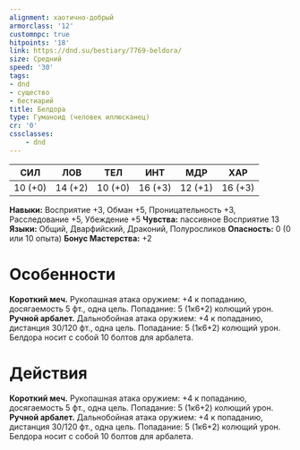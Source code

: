```yaml
---
alignment: хаотично-добрый
armorclass: '12'
customnpc: true
hitpoints: '18'
link: https://dnd.su/bestiary/7769-beldora/
size: Средний
speed: '30'
tags:
- dnd
- существо
- бестиарий
title: Белдора
type: Гуманоид (человек иллюсканец)
cr: '0'
cssclasses:
    - dnd
---
```



| СИЛ | ЛОВ | ТЕЛ | ИНТ | МДР | ХАР |
|---|---|---|---|---|---|
| 10 (+0) | 14 (+2) | 10 (+0) | 16 (+3) | 12 (+1) | 16 (+3) |
**Навыки:** Восприятие +3, Обман +5, Проницательность +3, Расследование +5, Убеждение +5
**Чувства:** пассивное Восприятие 13
**Языки:** Общий, Дварфийский, Драконий, Полуросликов
**Опасность:** 0 (0 или 10 опыта)
**Бонус Мастерства:** +2


# Особенности
**Короткий меч.** Рукопашная атака оружием: +4 к попаданию, досягаемость 5 фт., одна цель. Попадание: 5 (1к6+2) колющий урон.
**Ручной арбалет.** Дальнобойная атака оружием: +4 к попаданию, дистанция 30/120 фт., одна цель. Попадание: 5 (1к6+2) колющий урон. Белдора носит с собой 10 болтов для арбалета.


# Действия
**Короткий меч.** Рукопашная атака оружием: +4 к попаданию, досягаемость 5 фт., одна цель. Попадание: 5 (1к6+2) колющий урон.
**Ручной арбалет.** Дальнобойная атака оружием: +4 к попаданию, дистанция 30/120 фт., одна цель. Попадание: 5 (1к6+2) колющий урон. Белдора носит с собой 10 болтов для арбалета.